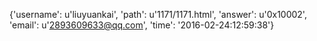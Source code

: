 {'username': u'liuyuankai', 'path': u'1171/1171.html', 'answer': u'0x10002', 'email': u'2893609633@qq.com', 'time': '2016-02-24:12:59:38'}